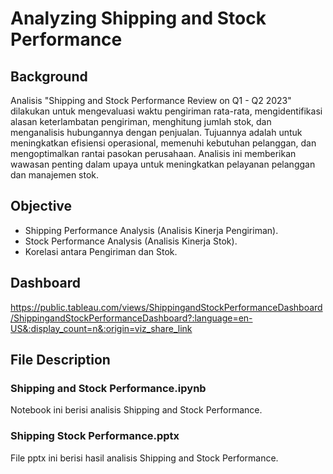 # Analyzing Shipping and Stock Performance

## Background

Analisis "Shipping and Stock Performance Review on Q1 - Q2 2023" dilakukan untuk mengevaluasi waktu pengiriman rata-rata, mengidentifikasi alasan keterlambatan pengiriman, menghitung jumlah stok, dan menganalisis hubungannya dengan penjualan. Tujuannya adalah untuk meningkatkan efisiensi operasional, memenuhi kebutuhan pelanggan, dan mengoptimalkan rantai pasokan perusahaan. Analisis ini memberikan wawasan penting dalam upaya untuk meningkatkan pelayanan pelanggan dan manajemen stok.

## Objective

* Shipping Performance Analysis (Analisis Kinerja Pengiriman).
* Stock Performance Analysis (Analisis Kinerja Stok).
* Korelasi antara Pengiriman dan Stok.
  
## Dashboard

https://public.tableau.com/views/ShippingandStockPerformanceDashboard/ShippingandStockPerformanceDashboard?:language=en-US&:display_count=n&:origin=viz_share_link

## File Description

### Shipping and Stock Performance.ipynb

Notebook ini berisi analisis Shipping and Stock Performance.

### Shipping Stock Performance.pptx

File pptx ini berisi hasil analisis Shipping and Stock Performance.
